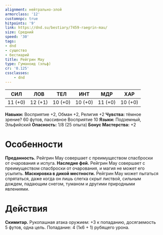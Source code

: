 ```yaml
---
alignment: нейтрально-злой
armorclass: '12'
customnpc: true
hitpoints: '9'
link: https://dnd.su/bestiary/7459-raegrin-mau/
size: Средний
speed: '30'
tags:
- dnd
- существо
- бестиарий
title: Рейгрин Мау
type: Гуманоид (эльф)
cr: '0.125'
cssclasses:
    - dnd
---
```



| СИЛ | ЛОВ | ТЕЛ | ИНТ | МДР | ХАР |
|---|---|---|---|---|---|
| 11 (+0) | 12 (+1) | 10 (+0) | 10 (+0) | 11 (+0) | 10 (+0) |
**Навыки:** Восприятие +2, Обман +2, Религия +2
**Чувства:** тёмное зрение? 60 футов, пассивное Восприятие 10
**Языки:** Подземный, Эльфийский
**Опасность:** 1/8 (25 опыта)
**Бонус Мастерства:** +2


# Особенности
**Преданность.** Рейгрин Мау совершает с преимуществом спасброски от очарования и испуга.
**Наследие фей.** Рейгрин Мау совершает с преимуществом спасброски от очарования, и магия не может его усыпить.
**Маскировка в дикой местности.** Рейгрин Мау может пытаться спрятаться, даже когда он лишь слегка скрыт листвой, сильным дождем, падающим снегом, туманом и другими природными явлениями.


# Действия
**Скимитар.** Рукопашная атака оружием: +3 к попаданию, досягаемость 5 футов, одна цель. Попадание: 4 (1к6 + 1) рубящего урона.